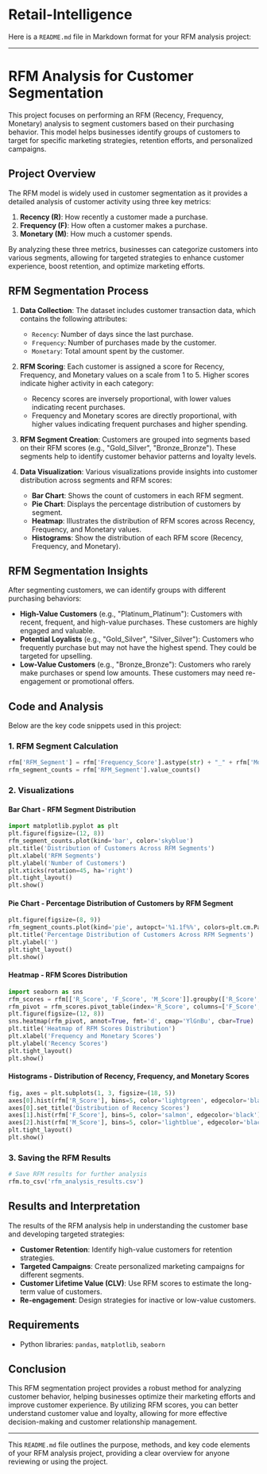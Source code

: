 # Retail-Intelligence
Here is a `README.md` file in Markdown format for your RFM analysis project:

---

# RFM Analysis for Customer Segmentation

This project focuses on performing an RFM (Recency, Frequency, Monetary) analysis to segment customers based on their purchasing behavior. This model helps businesses identify groups of customers to target for specific marketing strategies, retention efforts, and personalized campaigns.

## Project Overview

The RFM model is widely used in customer segmentation as it provides a detailed analysis of customer activity using three key metrics:
1. **Recency (R)**: How recently a customer made a purchase.
2. **Frequency (F)**: How often a customer makes a purchase.
3. **Monetary (M)**: How much a customer spends.

By analyzing these three metrics, businesses can categorize customers into various segments, allowing for targeted strategies to enhance customer experience, boost retention, and optimize marketing efforts.

## RFM Segmentation Process

1. **Data Collection**: The dataset includes customer transaction data, which contains the following attributes:
   - `Recency`: Number of days since the last purchase.
   - `Frequency`: Number of purchases made by the customer.
   - `Monetary`: Total amount spent by the customer.

2. **RFM Scoring**: Each customer is assigned a score for Recency, Frequency, and Monetary values on a scale from 1 to 5. Higher scores indicate higher activity in each category:
   - Recency scores are inversely proportional, with lower values indicating recent purchases.
   - Frequency and Monetary scores are directly proportional, with higher values indicating frequent purchases and higher spending.

3. **RFM Segment Creation**: Customers are grouped into segments based on their RFM scores (e.g., "Gold_Silver", "Bronze_Bronze"). These segments help to identify customer behavior patterns and loyalty levels.

4. **Data Visualization**: Various visualizations provide insights into customer distribution across segments and RFM scores:
   - **Bar Chart**: Shows the count of customers in each RFM segment.
   - **Pie Chart**: Displays the percentage distribution of customers by segment.
   - **Heatmap**: Illustrates the distribution of RFM scores across Recency, Frequency, and Monetary values.
   - **Histograms**: Show the distribution of each RFM score (Recency, Frequency, and Monetary).

## RFM Segmentation Insights

After segmenting customers, we can identify groups with different purchasing behaviors:
- **High-Value Customers** (e.g., "Platinum_Platinum"): Customers with recent, frequent, and high-value purchases. These customers are highly engaged and valuable.
- **Potential Loyalists** (e.g., "Gold_Silver", "Silver_Silver"): Customers who frequently purchase but may not have the highest spend. They could be targeted for upselling.
- **Low-Value Customers** (e.g., "Bronze_Bronze"): Customers who rarely make purchases or spend low amounts. These customers may need re-engagement or promotional offers.

## Code and Analysis

Below are the key code snippets used in this project:

### 1. RFM Segment Calculation

```python
rfm['RFM_Segment'] = rfm['Frequency_Score'].astype(str) + "_" + rfm['Monetary_Score'].astype(str)
rfm_segment_counts = rfm['RFM_Segment'].value_counts()
```

### 2. Visualizations

#### Bar Chart - RFM Segment Distribution
```python
import matplotlib.pyplot as plt
plt.figure(figsize=(12, 8))
rfm_segment_counts.plot(kind='bar', color='skyblue')
plt.title('Distribution of Customers Across RFM Segments')
plt.xlabel('RFM Segments')
plt.ylabel('Number of Customers')
plt.xticks(rotation=45, ha='right')
plt.tight_layout()
plt.show()
```

#### Pie Chart - Percentage Distribution of Customers by RFM Segment
```python
plt.figure(figsize=(8, 9))
rfm_segment_counts.plot(kind='pie', autopct='%1.1f%%', colors=plt.cm.Paired.colors)
plt.title('Percentage Distribution of Customers Across RFM Segments')
plt.ylabel('')
plt.tight_layout()
plt.show()
```

#### Heatmap - RFM Scores Distribution
```python
import seaborn as sns
rfm_scores = rfm[['R_Score', 'F_Score', 'M_Score']].groupby(['R_Score', 'F_Score', 'M_Score']).size().reset_index(name='Customer Count')
rfm_pivot = rfm_scores.pivot_table(index='R_Score', columns=['F_Score', 'M_Score'], values='Customer Count', aggfunc='sum', fill_value=0)
plt.figure(figsize=(12, 8))
sns.heatmap(rfm_pivot, annot=True, fmt='d', cmap='YlGnBu', cbar=True)
plt.title('Heatmap of RFM Scores Distribution')
plt.xlabel('Frequency and Monetary Scores')
plt.ylabel('Recency Scores')
plt.tight_layout()
plt.show()
```

#### Histograms - Distribution of Recency, Frequency, and Monetary Scores
```python
fig, axes = plt.subplots(1, 3, figsize=(18, 5))
axes[0].hist(rfm['R_Score'], bins=5, color='lightgreen', edgecolor='black')
axes[0].set_title('Distribution of Recency Scores')
axes[1].hist(rfm['F_Score'], bins=5, color='salmon', edgecolor='black')
axes[2].hist(rfm['M_Score'], bins=5, color='lightblue', edgecolor='black')
plt.tight_layout()
plt.show()
```

### 3. Saving the RFM Results

```python
# Save RFM results for further analysis
rfm.to_csv('rfm_analysis_results.csv')
```

## Results and Interpretation

The results of the RFM analysis help in understanding the customer base and developing targeted strategies:
- **Customer Retention**: Identify high-value customers for retention strategies.
- **Targeted Campaigns**: Create personalized marketing campaigns for different segments.
- **Customer Lifetime Value (CLV)**: Use RFM scores to estimate the long-term value of customers.
- **Re-engagement**: Design strategies for inactive or low-value customers.

## Requirements

- Python libraries: `pandas`, `matplotlib`, `seaborn`

## Conclusion

This RFM segmentation project provides a robust method for analyzing customer behavior, helping businesses optimize their marketing efforts and improve customer experience. By utilizing RFM scores, you can better understand customer value and loyalty, allowing for more effective decision-making and customer relationship management.

--- 

This `README.md` file outlines the purpose, methods, and key code elements of your RFM analysis project, providing a clear overview for anyone reviewing or using the project.

